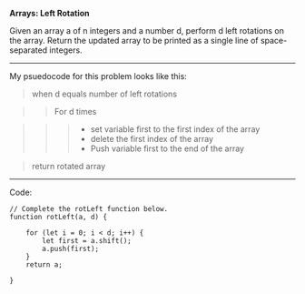 **Arrays: Left Rotation** 

Given an array a of n integers and a number d, perform d left rotations on the array. 
Return the updated array to be printed as a single line of space-separated integers.

___

My psuedocode for this problem looks like this:

> when d equals number of left rotations

>> For d times

>>> * set variable first to the first index of the array 
>>> * delete the first index of the array
>>> * Push variable first to the end of the array

> return rotated array 

___

Code:

```
// Complete the rotLeft function below.
function rotLeft(a, d) {

    for (let i = 0; i < d; i++) {
        let first = a.shift();
        a.push(first);
    }
    return a;

}
```
